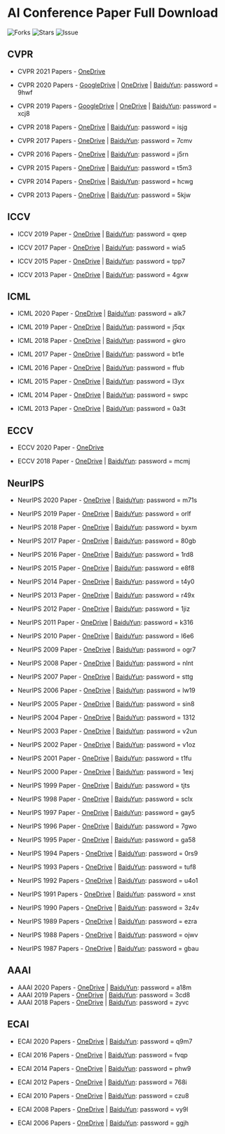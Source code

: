 
# AI Conference Paper Full Download
![Forks](https://img.shields.io/github/forks/WingsBrokenAngel/AIPaperCompleteDownload) ![Stars](https://img.shields.io/github/stars/WingsBrokenAngel/AIPaperCompleteDownload
) ![Issue](https://img.shields.io/github/issues/WingsBrokenAngel/AIPaperCompleteDownload
)
## CVPR
- CVPR 2021 Papers - [OneDrive](https://1drv.ms/u/s!AgmDIEfscAJwi5QhtTu-f4Gx61X5Ag?e=OfPP6J)

- CVPR 2020 Papers - [GoogleDrive](https://drive.google.com/file/d/1hilCYDMMePccnW1TMdZR2SG4q6jYplsf/view?usp=sharing) | [OneDrive](https://1drv.ms/u/s!AgmDIEfscAJwi4BR6WkjtdU_IpJJPQ?e=ItNAfY) | [BaiduYun](https://pan.baidu.com/s/1Wx11PbQ9ujBdanCCTAF7zQ): password = 9hwf

- CVPR 2019 Papers - [GoogleDrive](https://drive.google.com/file/d/1uAspzkZUTkuxKsVthL_DZ3sLWRT-5brX/view?usp=sharing) | [OneDrive](https://1drv.ms/u/s!AgmDIEfscAJwi4BSIxj76bQdAXLglA?e=2LXRkY) | [BaiduYun](https://pan.baidu.com/s/1NPILnEdZXafB7sjpL4ZHLg): password = xcj8 

- CVPR 2018 Papers - [OneDrive](https://1drv.ms/u/s!AgmDIEfscAJwi4BP2ZAOv3co4mGsQg?e=9WmThH) | [BaiduYun](https://pan.baidu.com/s/1ubiUtkcMiVu1AY7wdwUiNg): password = isjg 

- CVPR 2017 Papers - [OneDrive](https://1drv.ms/u/s!AgmDIEfscAJwi4BQ2Mc1VJWnBtSLnQ?e=PB9fPn) | [BaiduYun](https://pan.baidu.com/s/1yec4-gGcJ-DJ4n1TDx1HQQ): password = 7cmv

- CVPR 2016 Papers - [OneDrive](https://1drv.ms/u/s!AgmDIEfscAJwi4Bb2r_DzoY33CApLw?e=CScwpk) | [BaiduYun](https://pan.baidu.com/s/1n-BKVHUH0j4lBHcouRChIg): password = j5rn

- CVPR 2015 Papers - [OneDrive](https://1drv.ms/u/s!AgmDIEfscAJwi4BepcH0Pl7x7mRc9g?e=RxCefb) | [BaiduYun](https://pan.baidu.com/s/1xvSJ4M9rSl8rW2ymkQ8kdw): password = t5m3

- CVPR 2014 Papers - [OneDrive](https://1drv.ms/u/s!AgmDIEfscAJwi4BfaR7U_bnljb9pFg?e=fVTga3) | [BaiduYun](https://pan.baidu.com/s/1Wb9UjIdQOr4oJtNGpNWSxw): password = hcwg

- CVPR 2013 Papers - [OneDrive](https://1drv.ms/u/s!AgmDIEfscAJwi4BXYK3Y7kW1ukyIrQ?e=TJHCLf) | [BaiduYun](https://pan.baidu.com/s/19IF8khDpXvdlY1rpLGCSoA): password = 5kjw

## ICCV
- ICCV 2019 Paper - [OneDrive](https://1drv.ms/u/s!AgmDIEfscAJwi4BW5mtz_HjGmrsjuA?e=ptyfE0) | [BaiduYun](https://pan.baidu.com/s/1RVoQL3hyQYVEIw86eMZRIQ): password = qxep

- ICCV 2017 Paper - [OneDrive](https://1drv.ms/u/s!AgmDIEfscAJwi4BZGGksKAV-mwPLsw?e=Fxhq9X) | [BaiduYun](https://pan.baidu.com/s/1qo0LQvtW9wJPBXjhSc5pCg): password = wia5

- ICCV 2015 Paper - [OneDrive](https://1drv.ms/u/s!AgmDIEfscAJwi4Bc6Q365UUusK7fYg?e=bcgsow) | [BaiduYun](https://pan.baidu.com/s/1HS988aRpLwDqETezKOPqKg): password = tpp7

- ICCV 2013 Paper - [OneDrive](https://1drv.ms/u/s!AgmDIEfscAJwi4BaosGHdUD3q8M7tg?e=DrhnOC) | [BaiduYun](https://pan.baidu.com/s/1KLQKLBiDaqRZpsR6MuYMPQ): password = 4gxw

## ICML
- ICML 2020 Paper - [OneDrive](https://1drv.ms/u/s!AgmDIEfscAJwi41tsPqhsYymLzIYJw?e=zJcMbs) | [BaiduYun](https://pan.baidu.com/s/1_DIkUp396BCVMaSJQInItQ): password = alk7

- ICML 2019 Paper - [OneDrive](https://1drv.ms/u/s!AgmDIEfscAJwi41uYiN3FBNftvF71g?e=ZbHYJD) | [BaiduYun](https://pan.baidu.com/s/1vHItzyRJ89RF6mv-tWZRIg): password = j5qx

- ICML 2018 Paper - [OneDrive](https://1drv.ms/u/s!AgmDIEfscAJwi41sLYRamrimBZAnGA?e=oUTwGb) | [BaiduYun](https://pan.baidu.com/s/1gow4ayERolYNMslD1ZHlxQ): password = gkro

- ICML 2017 Paper - [OneDrive](https://1drv.ms/u/s!AgmDIEfscAJwi41rYBme_Cy0ZXhNWg?e=FkRApT) | [BaiduYun](https://pan.baidu.com/s/1kpYKMvY-RVPnlFin24ir6g): password = bt1e

- ICML 2016 Paper - [OneDrive](https://1drv.ms/u/s!AgmDIEfscAJwi41oM2BoFvbZZxUaVw?e=Jkdu9n) | [BaiduYun](https://pan.baidu.com/s/1oGq-3fK8uINzvGEobz18OQ): password = ffub

- ICML 2015 Paper - [OneDrive](https://1drv.ms/u/s!AgmDIEfscAJwi41nMw5BKxqq5ZJ0Rw?e=lTd99b) | [BaiduYun](https://pan.baidu.com/s/1cMgru-VR-WrQH2q0WpUzWg): password = l3yx

- ICML 2014 Paper - [OneDrive](https://1drv.ms/u/s!AgmDIEfscAJwi41qEsDE2bfw7qoMsw?e=5UMvyg) | [BaiduYun](https://pan.baidu.com/s/1t_pHk4Ia9cNLY3PrJoIeMg): password = swpc

- ICML 2013 Paper - [OneDrive](https://1drv.ms/u/s!AgmDIEfscAJwi41p1_AbqmtfCe6bkA?e=XEyP2B) | [BaiduYun](https://pan.baidu.com/s/1tjfJSIz5TwaXE_8xhK6fuA): password = 0a3t

## ECCV
- ECCV 2020 Paper - [OneDrive](https://1drv.ms/u/s!AgmDIEfscAJwi5Qim3JkH-BkYr9RaQ?e=Gpigj0)
  
- ECCV 2018 Paper - [OneDrive](https://1drv.ms/u/s!AgmDIEfscAJwi4BdZsL4xG_fnXoISw?e=a5pGHf) | [BaiduYun](https://pan.baidu.com/s/1FOS4YCPc37aBkFKSK64_-w): password = mcmj 

## NeurIPS
- NeurIPS 2020 Paper - [OneDrive](https://1drv.ms/u/s!AgmDIEfscAJwi4x9szKhTqsQAWfoLQ?e=pqhK9L) | [BaiduYun](https://pan.baidu.com/s/19hTMxoGcS79uuBaK0auaYw): password = m71s 

- NeurIPS 2019 Paper - [OneDrive](https://1drv.ms/u/s!AgmDIEfscAJwi4x8LZfsVZs1Rx62Pw?e=BmkB9R) | [BaiduYun](https://pan.baidu.com/s/1_85eiPrGT75RYXkMZY_Obg): password = orlf 

- NeurIPS 2018 Paper - [OneDrive](https://1drv.ms/u/s!AgmDIEfscAJwi4x-Ag5OcK5s2v2p4Q?e=voqPUG) | [BaiduYun](https://pan.baidu.com/s/1YeCIs-VAg0Xw-1EWW-QN1A): password = byxm 

- NeurIPS 2017 Paper - [OneDrive](https://1drv.ms/u/s!AgmDIEfscAJwi4xw4ak6nMkhBSVQ7Q?e=yKKGSK) | [BaiduYun](https://pan.baidu.com/s/1xgB1q4qfo1OlVvzck6BzhQ): password = 80gb 

- NeurIPS 2016 Paper - [OneDrive](https://1drv.ms/u/s!AgmDIEfscAJwi4xvznvJdkJha-86Tg?e=iazRaX) | [BaiduYun](https://pan.baidu.com/s/1GsmqFUsPf8qSI7lu67AeYw): password = 1rd8 

- NeurIPS 2015 Paper - [OneDrive](https://1drv.ms/u/s!AgmDIEfscAJwi4xudTErjo7ymhFTgw?e=PHvsLR) | [BaiduYun](https://pan.baidu.com/s/1LVfYrskuzSv5X_nFYkMq9w): password = e8f8 

- NeurIPS 2014 Paper - [OneDrive](https://1drv.ms/u/s!AgmDIEfscAJwi4x1OE6FVMiJ2zlGsw?e=zy6urA) | [BaiduYun](https://pan.baidu.com/s/1abMGQdfjaDwKslQNrKYqNA): password = t4y0 

- NeurIPS 2013 Paper - [OneDrive](https://1drv.ms/u/s!AgmDIEfscAJwi4xyt3EuQIo4w6Wr5A?e=rq80Jk) | [BaiduYun](https://pan.baidu.com/s/1N9SR6eaCSkGu8h8QY4xsdw): password = r49x 

- NeurIPS 2012 Paper - [OneDrive](https://1drv.ms/u/s!AgmDIEfscAJwi4x2jC9irPBdWhmf-w?e=nFbUJ5) | [BaiduYun](https://pan.baidu.com/s/1riK193vcap4grWCb0GBagQ): password = 1jiz 

- NeurIPS 2011 Paper - [OneDrive](https://1drv.ms/u/s!AgmDIEfscAJwi4x0ISWwAfwE-I9Wzg?e=FuwuSb) | [BaiduYun](https://pan.baidu.com/s/1BHaFXsyuDx_8JME2WOHDhA): password = k316 

- NeurIPS 2010 Paper - [OneDrive](https://1drv.ms/u/s!AgmDIEfscAJwi4x3cXEYEPv7FNpBgA?e=aQ5Eny) | [BaiduYun](https://pan.baidu.com/s/1CZK8Q-36j4ne3uj7ZrktuQ): password = l6e6 

- NeurIPS 2009 Paper - [OneDrive](https://1drv.ms/u/s!AgmDIEfscAJwi4xzUHXjlcEmSrSIOg?e=98ZYNK) | [BaiduYun](https://pan.baidu.com/s/1YiKV_2TAaIA4CniMASgk_A): password = ogr7 

- NeurIPS 2008 Paper - [OneDrive](https://1drv.ms/u/s!AgmDIEfscAJwi4xxkVtoFbC2cFcL8A?e=uYhEM5) | [BaiduYun](https://pan.baidu.com/s/1X9lzGVGdIAJDdXQZ4VpUVw): password = nlnt 

- NeurIPS 2007 Paper - [OneDrive](https://1drv.ms/u/s!AgmDIEfscAJwi40_8wsX8KcWvU-e7g?e=vae5U9) | [BaiduYun](https://pan.baidu.com/s/1N79F455NsLTxcRBktz1jhA): password = sttg

- NeurIPS 2006 Paper - [OneDrive](https://1drv.ms/u/s!AgmDIEfscAJwi40-Sjcbn0A_Fg9nbQ?e=hJH0WE) | [BaiduYun](https://pan.baidu.com/s/1RnPaPv_JlnGsYTrrq-u8gw): password = lw19

- NeurIPS 2005 Paper - [OneDrive](https://1drv.ms/u/s!AgmDIEfscAJwi406t2LM8jL9AhZVgw?e=SxvDAO) | [BaiduYun](https://pan.baidu.com/s/1tAlkMnoxbUvdZJwexfUXMQ): password = sin8

- NeurIPS 2004 Paper - [OneDrive](https://1drv.ms/u/s!AgmDIEfscAJwi407xriLi_M0LJzR4Q?e=uA7ZmX) | [BaiduYun](https://pan.baidu.com/s/1Iz2UqX38pwnqthFr3tTd1Q): password = 1312

- NeurIPS 2003 Paper - [OneDrive](https://1drv.ms/u/s!AgmDIEfscAJwi404O9Sh6qguqn3YvQ?e=mfiX09) | [BaiduYun](https://pan.baidu.com/s/1W_SLp54OwwToaKn4Wqqicw): password = v2un

- NeurIPS 2002 Paper - [OneDrive](https://1drv.ms/u/s!AgmDIEfscAJwi402bGI7kVPrfNk9WQ?e=5xp1eR) | [BaiduYun](https://pan.baidu.com/s/1ZLg-mEQsfJlCiN7ojjTycg): password = v1oz

- NeurIPS 2001 Paper - [OneDrive](https://1drv.ms/u/s!AgmDIEfscAJwi405Dna6VKubvwHENA?e=I6iHVb) | [BaiduYun](https://pan.baidu.com/s/1g2uVGLf1aNib5skkdMgUKA): password = t1fu

- NeurIPS 2000 Paper - [OneDrive](https://1drv.ms/u/s!AgmDIEfscAJwi409_pVp8VlVNYDh9A?e=jyfTaf) | [BaiduYun](https://pan.baidu.com/s/1YAQ33P-tTBUesj_keEoT1w): password = 1exj

- NeurIPS 1999 Paper - [OneDrive](https://1drv.ms/u/s!AgmDIEfscAJwi408aLc5vjt-tLzcKA?e=mTPDDv) | [BaiduYun](https://pan.baidu.com/s/1jPnGCqwY488GAlSYMMN6kA): password = tjts

- NeurIPS 1998 Paper - [OneDrive](https://1drv.ms/u/s!AgmDIEfscAJwi403cR1PXvGWVK5vrQ?e=c5gpV6) | [BaiduYun](https://pan.baidu.com/s/1M8uHwCEZl-DYShLOlEozOQ): password = sclx

- NeurIPS 1997 Paper - [OneDrive](https://1drv.ms/u/s!AgmDIEfscAJwi40xzJfBjQDB5EkdgA?e=Pqiwwq) | [BaiduYun](https://pan.baidu.com/s/1T1r3Q9xaZBxX_sl9z-y1nQ): password = gay5

- NeurIPS 1996 Paper - [OneDrive](https://1drv.ms/u/s!AgmDIEfscAJwi40zsUrQk96Rb5W-yg?e=geJhdD) | [BaiduYun](https://pan.baidu.com/s/12O5BLgkgqqSz2lYnUMgVhg): password = 7gwo

- NeurIPS 1995 Paper - [OneDrive](https://1drv.ms/u/s!AgmDIEfscAJwi400Zasm5sJPV-bmqQ?e=KyOeBT) | [BaiduYun](https://pan.baidu.com/s/1I3egVg24EaRROfTUFe9Zhw): password = ga58

- NeurIPS 1994 Papers - [OneDrive](https://1drv.ms/u/s!AgmDIEfscAJwi40wp23CWg9eAf1X2A?e=8tD946) | [BaiduYun](https://pan.baidu.com/s/19N8rK26Z3_f6CM23m1CsAg): password = 0rs9

- NeurIPS 1993 Papers - [OneDrive](https://1drv.ms/u/s!AgmDIEfscAJwi401vLyLDzVirl4U0w?e=wh9DF4) | [BaiduYun](https://pan.baidu.com/s/1d52XqRO_ejS-98rCCak0Nw): password = tuf8

- NeurIPS 1992 Papers - [OneDrive](https://1drv.ms/u/s!AgmDIEfscAJwi40y83jqdj7XpExO2A?e=KRGJKU) | [BaiduYun](https://pan.baidu.com/s/1aqZYQopHb4RhQOdJLcR_vA): password = u4o1

- NeurIPS 1991 Papers - [OneDrive](https://1drv.ms/u/s!AgmDIEfscAJwi41A2B8WWPeyAdvTyA?e=FAaKIa) | [BaiduYun](https://pan.baidu.com/s/1r3usUY8oQ_J-DRHt3Anxwg): password = xnst

- NeurIPS 1990 Papers - [OneDrive](https://1drv.ms/u/s!AgmDIEfscAJwi41DQktriweSPx39tw?e=eJe97W) | [BaiduYun](https://pan.baidu.com/s/1Efb4VstJoUKVjrt06vV5yg): password = 3z4v

- NeurIPS 1989 Papers - [OneDrive](https://1drv.ms/u/s!AgmDIEfscAJwi41Bs93ay1vQz2MLng?e=Gv7uiS) | [BaiduYun](https://pan.baidu.com/s/1xYCLdH_Jls9fnT0MSlwR6Q): password = ezra

- NeurIPS 1988 Papers - [OneDrive](https://1drv.ms/u/s!AgmDIEfscAJwi41ESRr9DXOGsNjWTA?e=g8Nxvu) | [BaiduYun](https://pan.baidu.com/s/17Vl6lCaDDLLKCyVBIIhGew): password = ojwv

- NeurIPS 1987 Papers - [OneDrive](https://1drv.ms/u/s!AgmDIEfscAJwi41CEgCxq8t9TjevpA?e=yBBKqh) | [BaiduYun](https://pan.baidu.com/s/16i5Ptie8to5IEZp5w5E7YA): password = gbau

## AAAI
- AAAI 2020 Papers - [OneDrive](https://1drv.ms/u/s!AgmDIEfscAJwi41M1pYmHRIwBJORtg?e=W3CyzD) | [BaiduYun](https://pan.baidu.com/s/1rNGXFI4yOtZ1mgCu56dbFA): password = a18m
- AAAI 2019 Papers - [OneDrive](https://1drv.ms/u/s!AgmDIEfscAJwi41IlQf49cvwZYhqcQ?e=WpfxAs) | [BaiduYun](https://pan.baidu.com/s/1xDTau3VFsHJGBTM3B8MghA): password = 3cd8
- AAAI 2018 Papers - [OneDrive](https://1drv.ms/u/s!AgmDIEfscAJwi41NNPnTbtWWKQaePA?e=dO8EBj) | [BaiduYun](https://pan.baidu.com/s/1IZC5ieArR1fOigwdrbc0OQ): password = zyvc

## ECAI
- ECAI 2020 Papers - [OneDrive](https://1drv.ms/b/s!AgmDIEfscAJwi4Bmn0-it7RbzlpGyQ?e=j9dlb3) | [BaiduYun](https://pan.baidu.com/s/1PAC0jP2-oBvMok65fzIFJg): password = q9m7

- ECAI 2016 Papers - [OneDrive](https://1drv.ms/b/s!AgmDIEfscAJwi4BkZtR3qYowIQy8TA?e=ntIg6T) | [BaiduYun](https://pan.baidu.com/s/1PxpLBBBWmH2RiYUKdbJTew): password = fvqp

- ECAI 2014 Papers - [OneDrive](https://1drv.ms/b/s!AgmDIEfscAJwi4Bl5wL8zeGaZwUAcA?e=QetLfa) | [BaiduYun](https://pan.baidu.com/s/1Sk8FtOOnhamPbej_KzOr0Q): password = phw9

- ECAI 2012 Papers - [OneDrive](https://1drv.ms/b/s!AgmDIEfscAJwi4BipB82aSf4zpjLsg?e=GdT9oq) | [BaiduYun](https://pan.baidu.com/s/19HL0uHqNwGCuMdy1Vasfbg): password = 768i

- ECAI 2010 Papers - [OneDrive](https://1drv.ms/b/s!AgmDIEfscAJwi4Bj2TIAUdvIrLulMw?e=hIMFJ9) | [BaiduYun](https://pan.baidu.com/s/1S9-nQVdeirugr87q04Pa_Q): password = czu8

- ECAI 2008 Papers - [OneDrive](https://1drv.ms/b/s!AgmDIEfscAJwi4Bgv0y4uRIta2h_iA?e=fCKXhH) | [BaiduYun](https://pan.baidu.com/s/12m73vOpOe2AlpPtIAHxq6Q): password = vy9l

- ECAI 2006 Papers - [OneDrive](https://1drv.ms/b/s!AgmDIEfscAJwi4BhilnOjfFWXUUZVw?e=9gHrU5) | [BaiduYun](https://pan.baidu.com/s/19qW4DqpI53wzLiL8IEizug): password = ggjh

